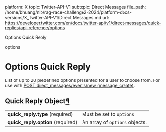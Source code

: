 platform: X
topic: Twitter-API-V1
subtopic: Direct Messages
file_path: /home/bhuang/nlp/rag-race-challenge2-2024/platform-docs-versions/X_Twitter-API-V1/Direct Messages.md
url: https://developer.twitter.com/en/docs/twitter-api/v1/direct-messages/quick-replies/api-reference/options

Options Quick Reply

options

# Options Quick Reply

List of up to 20 predefined options presented for a user to choose from. For use with [POST direct\_messages/events/new (message\_create)](https://developer.twitter.com/en/docs/direct-messages/sending-and-receiving/api-reference/new-event).

## Quick Reply Object[¶](#quick-reply-object "Permalink to this headline")

|     |     |
| --- | --- |
| **quick\_reply.type** (required) | Must be set to `options` |
| **quick\_reply.option** (required) | An array of `options` objects. |